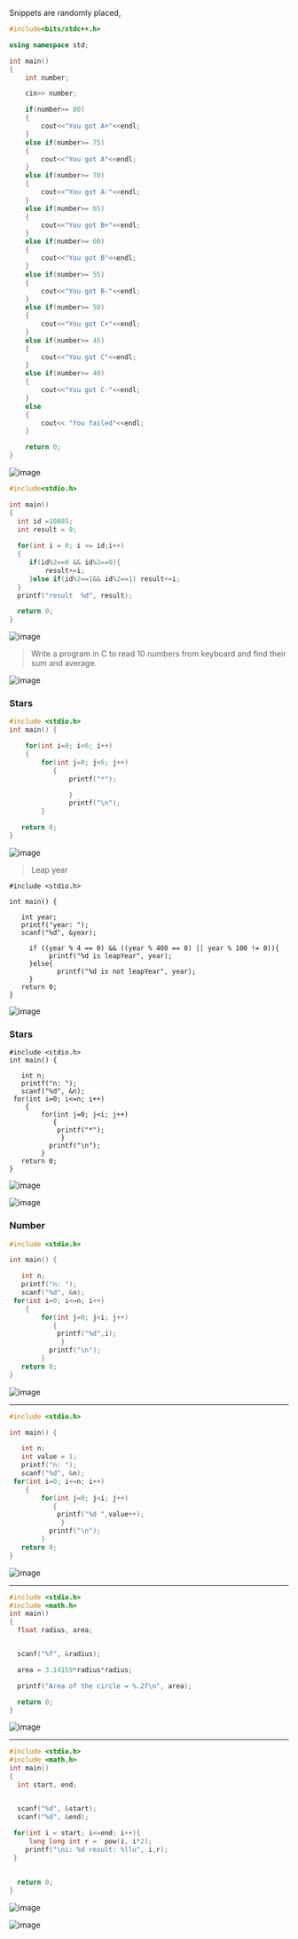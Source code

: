 Snippets are randomly placed,

```cpp
#include<bits/stdc++.h>

using namespace std;

int main()
{
    int number;

    cin>> number;

    if(number>= 80)
    {
        cout<<"You got A+"<<endl;
    }
    else if(number>= 75)
    {
        cout<<"You got A"<<endl;
    }
    else if(number>= 70)
    {
        cout<<"You got A-"<<endl;
    }
    else if(number>= 65)
    {
        cout<<"You got B+"<<endl;
    }
    else if(number>= 60)
    {
        cout<<"You got B"<<endl;
    }
    else if(number>= 55)
    {
        cout<<"You got B-"<<endl;
    }
    else if(number>= 50)
    {
        cout<<"You got C+"<<endl;
    }
    else if(number>= 45)
    {
        cout<<"You got C"<<endl;
    }
    else if(number>= 40)
    {
        cout<<"You got C-"<<endl;
    }
    else
    {
        cout<< "You failed"<<endl;
    }

    return 0;
}
```

![image](https://user-images.githubusercontent.com/46500228/198943936-faa48ec0-fd5d-43fa-a880-ce8eba3484b6.png)

```c
#include<stdio.h>

int main()
{
  int id =10885;
  int result = 0;
  
  for(int i = 0; i <= id;i++)
  {
     if(id%2==0 && id%2==0){
         result+=i;
     }else if(id%2==1&& id%2==1) result+=i;
  }
  printf("result  %d", result);

  return 0;
}
```

![image](https://user-images.githubusercontent.com/46500228/198944051-5a22699c-16f8-494f-b1a4-24d77f038873.png)


>Write a program in C to read 10 numbers from keyboard and find their sum and average.


![image](https://user-images.githubusercontent.com/46500228/198944149-c0eaecc3-c1cf-4b49-a313-987f12314091.png)

### Stars 

```c
#include <stdio.h>
int main() {

    for(int i=0; i<6; i++)
    {
        for(int j=0; j<6; j++)
           {
               printf("*");

               }
               printf("\n");
        }

   return 0;
}
```

![image](https://user-images.githubusercontent.com/46500228/198944309-7dc51fd4-3fbd-4e17-8279-cc6df3bae1f9.png)

>Leap year

```
#include <stdio.h>

int main() {

   int year;
   printf("year: ");
   scanf("%d", &year);
   
     if ((year % 4 == 0) && ((year % 400 == 0) || year % 100 != 0)){
          printf("%d is leapYear", year);
     }else{
            printf("%d is not leapYear", year);
     }
   return 0;
}
```

![image](https://user-images.githubusercontent.com/46500228/198944394-519d3230-90ac-4a67-9f31-d3658863473e.png)


### Stars

```
#include <stdio.h>
int main() {

   int n;
   printf("n: ");
   scanf("%d", &n);
 for(int i=0; i<=n; i++)
    {
        for(int j=0; j<i; j++)
           {
            printf("*");
             }
          printf("\n");
        }
   return 0;
}
```

![image](https://user-images.githubusercontent.com/46500228/198944545-0e97c148-a695-4fdf-997c-e3f222eda696.png)

![image](https://user-images.githubusercontent.com/46500228/198944600-b9950302-fe9e-4b32-8c5b-b9f3aa9c8e73.png)

### Number 

```c
#include <stdio.h>

int main() {

   int n;
   printf("n: ");
   scanf("%d", &n);
 for(int i=0; i<=n; i++)
    {
        for(int j=0; j<i; j++)
           {
            printf("%d",i);
             }
          printf("\n");
        }
   return 0;
}
```

![image](https://user-images.githubusercontent.com/46500228/198944654-6cd3a0e1-8061-4919-aca3-eb272ac81668.png)


----

```c
#include <stdio.h>

int main() {

   int n;
   int value = 1;
   printf("n: ");
   scanf("%d", &n);
 for(int i=0; i<=n; i++)
    {
        for(int j=0; j<i; j++)
           {
            printf("%d ",value++);
             }
          printf("\n");
        }
   return 0;
}
```

![image](https://user-images.githubusercontent.com/46500228/198944714-05095e65-6ca6-4e88-ba86-1b905d55a915.png)

----

```c
#include <stdio.h>
#include <math.h>
int main()
{
  float radius, area;


  scanf("%f", &radius);

  area = 3.14159*radius*radius;

  printf("Area of the circle = %.2f\n", area); 

  return 0;
}
```

![image](https://user-images.githubusercontent.com/46500228/198944814-d68cfb28-d660-4f9d-9794-bc54b00c399c.png)

----

```c
#include <stdio.h>
#include <math.h>
int main()
{
  int start, end;


  scanf("%d", &start);
  scanf("%d", &end);
 
 for(int i = start; i<=end; i++){
     long long int r =  pow(i, i*2);
    printf("\ni: %d result: %llu", i,r);
 }
 

  return 0;
}
```

![image](https://user-images.githubusercontent.com/46500228/198944909-3ff01566-9f24-44b4-91df-2afd04e35bfc.png)

![image](https://user-images.githubusercontent.com/46500228/198944972-99afc04b-2d30-4004-a57a-06b08c5ce85d.png)

